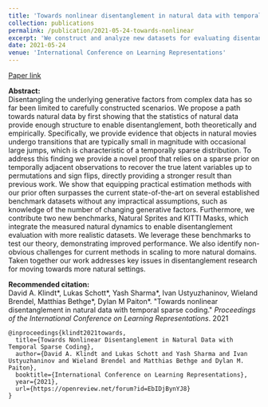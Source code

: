 ```yaml
---
title: 'Towards nonlinear disentanglement in natural data with temporal sparse coding'
collection: publications
permalink: /publication/2021-05-24-towards-nonlinear
excerpt: 'We construct and analyze new datasets for evaluating disentanglement on natural videos. We also propose a temporally sparse prior for identifying the underlying factors of variation in natural videos.'
date: 2021-05-24
venue: 'International Conference on Learning Representations'
---
```


[Paper link](https://openreview.net/forum?id=EbIDjBynYJ8)

<strong>Abstract:</strong><br>
Disentangling the underlying generative factors from complex data has so far been limited to carefully constructed scenarios. We propose a path towards natural data by first showing that the statistics of natural data provide enough structure to enable disentanglement, both theoretically and empirically. Specifically, we provide evidence that objects in natural movies undergo transitions that are typically small in magnitude with occasional large jumps, which is characteristic of a temporally sparse distribution. To address this finding we provide a novel proof that relies on a sparse prior on temporally adjacent observations to recover the true latent variables up to permutations and sign flips, directly providing a stronger result than previous work. We show that equipping practical estimation methods with our prior often surpasses the current state-of-the-art on several established benchmark datasets without any impractical assumptions, such as knowledge of the number of changing generative factors. Furthermore, we contribute two new benchmarks, Natural Sprites and KITTI Masks, which integrate the measured natural dynamics to enable disentanglement evaluation with more realistic datasets. We leverage these benchmarks to test our theory, demonstrating improved performance. We also identify non-obvious challenges for current methods in scaling to more natural domains. Taken together our work addresses key issues in disentanglement research for moving towards more natural settings. 

<strong>Recommended citation:</strong><br>
David A. Klindt\*, Lukas Schott\*, Yash Sharma\*, Ivan Ustyuzhaninov, Wieland Brendel, Matthias Bethge\*, Dylan M Paiton\*. "Towards nonlinear disentanglement in natural data with temporal sparse coding." <i>Proceedings of the International Conference on Learning Representations</i>. 2021

```
@inproceedings{klindt2021towards,
  title={Towards Nonlinear Disentanglement in Natural Data with Temporal Sparse Coding},
  author={David A. Klindt and Lukas Schott and Yash Sharma and Ivan Ustyuzhaninov and Wieland Brendel and Matthias Bethge and Dylan M. Paiton},
  booktitle={International Conference on Learning Representations},
  year={2021},
  url={https://openreview.net/forum?id=EbIDjBynYJ8}
}
```
